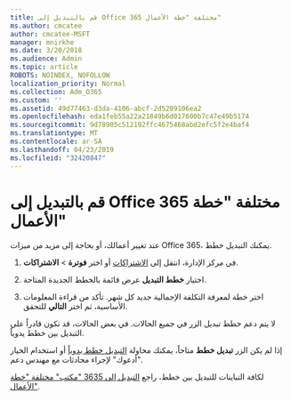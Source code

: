 ```yaml
---
title: قم بالتبديل إلى Office 365 مختلفة "خطة الأعمال"
ms.author: cmcatee
author: cmcatee-MSFT
manager: mnirkhe
ms.date: 3/20/2018
ms.audience: Admin
ms.topic: article
ROBOTS: NOINDEX, NOFOLLOW
localization_priority: Normal
ms.collection: Adm_O365
ms.custom: ''
ms.assetid: 49d77463-d3da-4106-abcf-2d5209106ea2
ms.openlocfilehash: eda1feb55a22a21849b6d017600b7c47e49b5174
ms.sourcegitcommit: 9d78905c512192ffc4675468abd2efc5f2e4baf4
ms.translationtype: MT
ms.contentlocale: ar-SA
ms.lasthandoff: 04/23/2019
ms.locfileid: "32420847"
---
```

# <a name="switch-to-a-different-office-365-for-business-plan"></a>قم بالتبديل إلى Office 365 مختلفة "خطة الأعمال"

عند تغيير أعمالك، أو بحاجة إلى مزيد من ميزات Office 365، يمكنك التبديل خطط.
  
1. في مركز الإدارة، انتقل إلى [الاشتراكات](https://go.microsoft.com/fwlink/p/?linkid=842054) أو اختر **فوترة** \> **الاشتراكات**.
    
2. اختيار **خطط التبديل** عرض قائمة بالخطط الجديدة المتاحة. 
    
3. اختر خطة لمعرفة التكلفة الإجمالية جديد كل شهر. تأكد من قراءة المعلومات الأساسية، ثم اختر **التالي** للتحقق. 
    
لا يتم دعم خطط تبديل الزر في جميع الحالات. في بعض الحالات، قد تكون قادراً على التبديل بين خطط يدوياً.
  
إذا لم يكن الزر **تبديل خطط** متاحاً، يمكنك محاولة [التبديل خطط يدوياً](https://support.office.com/article/eb0d0680-5677-41a0-8c46-4b9d47f1c209) أو استخدام الخيار "أدعوك" لإجراء محادثات مع مهندس دعم. 
  
لكافة التباينات للتبديل بين خطط، راجع [التبديل إلى 3635 "مكتب" مختلفة "خطة الأعمال"](https://support.office.com/article/49d77463-d3da-4106-abcf-2d5209106ea2).
  

